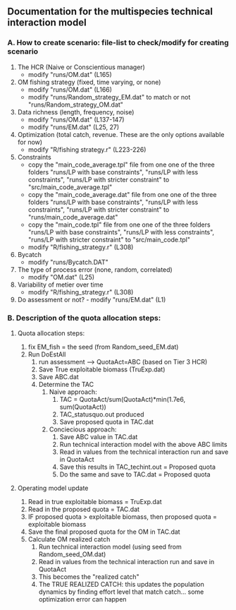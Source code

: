 ## Documentation for the multispecies technical interaction model ##

### A. How to create scenario: file-list to check/modify for creating scenario ###

1. The HCR (Naive or Conscientious manager)
	- modify "runs/OM.dat" (L165)
2. OM fishing strategy (fixed, time varying, or none)
	- modify "runs/OM.dat" (L166)
	- modify "runs/Random_strategy_EM.dat" to match or not "runs/Random_strategy_OM.dat" 
3. Data richness (length, frequency, noise)
	- modify "runs/OM.dat" (L137-147)
	- modify "runs/EM.dat" (L25, 27)
4. Optimization (total catch, revenue. These are the only options available for now)
	- modify "R/fishing strategy.r" (L223-226)
5. 	Constraints
	- copy the "main_code_average.tpl" file from one one of the three folders "runs/LP with base constraints", "runs/LP with less constraints", "runs/LP with stricter constraint" to "src/main_code_average.tpl"
	- copy the "main_code_average.dat" file from one one of the three folders "runs/LP with base constraints", "runs/LP with less constraints", "runs/LP with stricter constraint" to "runs/main_code_average.dat"
	- copy the "main_code.tpl" file from one one of the three folders "runs/LP with base constraints", "runs/LP with less constraints", "runs/LP with stricter constraint" to "src/main_code.tpl"
	- modify "R/fishing_strategy.r" (L308)
6. Bycatch
	- modify "runs/Bycatch.DAT"
7. The type of process error (none, random, correlated)	
	- modify "OM.dat" (L25)
8. Variability of metier over time
	- modify "R/fishing_strategy.r" (L308)
9. Do assessment or not?
		- modify "runs/EM.dat" (L1)
		
		
### B. Description of the quota allocation steps: ###

1. Quota allocation steps:
	1. fix EM_fish = the seed (from Random_seed_EM.dat)
	2. Run DoEstAll
		1. run assessment --> QuotaAct=ABC (based on Tier 3 HCR)
		2. Save True exploitable biomass (TruExp.dat)
		3. Save ABC.dat
		4. Determine the TAC
			1. Naive approach: 
				1. TAC = QuotaAct/sum(QuotaAct)*min(1.7e6, sum(QuotaAct))
				2. TAC_statusquo.out produced
				3. Save proposed quota in TAC.dat
			2. Conciecious approach: 
				1. Save ABC value in TAC.dat
				2. Run technical interaction model with the above ABC limits
				3. Read in values from the technical interaction run and save in QuotaAct
				4. Save this results in TAC_techint.out = Proposed quota
				5. Do the same and save to TAC.dat = Proposed quota
				
2. Operating model update
	1. Read in true exploitable biomass = TruExp.dat
	2. Read in the proposed quota = TAC.dat
	3. IF proposed quota > exploitable biomass, then proposed quota = exploitable biomass
	4. Save the final proposed quota for the OM in TAC.dat
	5. Calculate OM realized catch
		1. Run technical interaction model (using seed from Random_seed_OM.dat)
		2. Read in values from the technical interaction run and save in QuotaAct
		3. This becomes the "realized catch" 
		4. The TRUE REALIZED CATCH: this updates the population dynamics by finding effort level that match catch... some optimization error can happen
			
			
		
	
		
